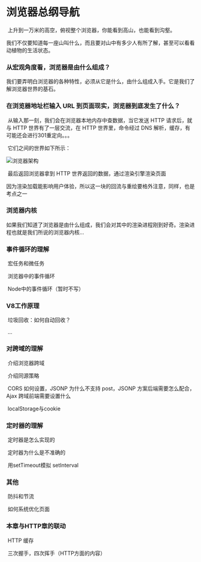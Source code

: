 # 浏览器总纲导航



​		上升到一万米的高空，俯视整个浏览器，你能看到高山，也能看到沟壑。

​		我们不仅要知道每一座山叫什么，而且要对山中有多少人有所了解，甚至可以看看动植物的生活状态。

### 从宏观角度看，浏览器是由什么组成？

​		我们要弄明白浏览器的各种特性，必须从它是什么，由什么组成入手。它是我们了解浏览器世界的基石。

### 在浏览器地址栏输入 URL 到页面现实，浏览器到底发生了什么？

​		从输入那一刻，我们会在浏览器本地内存中查数据，当它发送 HTTP 请求后，就与 HTTP 世界有了一层交流，在 HTTP 世界里，命令经过 DNS 解析，缓存，有可能还会进行301重定向。。。

​		它们之间的世界如下所示：

![浏览器架构](https://i.loli.net/2021/06/04/gIxJtevpA3rDPYZ.png)	

​	最后返回浏览器拿到 HTTP 世界返回的数据，通过渲染引擎渲染页面

​	因为渲染加载能影响用户体验，所以这一块的回流与重绘要格外注意，同样，也是考点之一

### 浏览器内核

​	如果我们知道了浏览器是由什么组成，我们会对其中的渲染进程刚到好奇。渲染进程也就是我们所说的浏览器内核...

### 事件循环的理解

​	宏任务和微任务

​	浏览器中的事件循环

​	Node中的事件循环（暂时不写）

### V8工作原理

​	垃圾回收：如何自动回收？

​	...

### 对跨域的理解

​	介绍浏览器跨域

​	介绍同源策略

​	CORS 如何设置，JSONP 为什么不支持 post，JSONP 方案后端需要怎么配合，Ajax 跨域前端需要设置什么

​	localStorage与cookie

### 定时器的理解

​	定时器是怎么实现的

​	定时器为什么是不准确的

​	用setTimeout模拟 setInterval

### 其他

​	防抖和节流

​	如何系统优化页面

### 本章与HTTP章的联动

​	HTTP 缓存

​	三次握手，四次挥手（HTTP方面的内容）